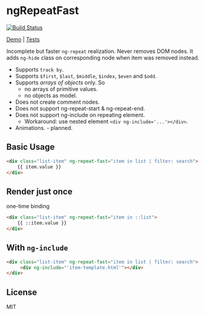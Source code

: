 # ngRepeatFast
[![Build Status](https://travis-ci.org/f-xyz/ng-repeat-fast.svg?branch=master)](https://travis-ci.org/f-xyz/ng-repeat-fast)

[Demo](http://f-xyz.github.io/ng-repeat-fast/site/index.html) | 
[Tests](http://f-xyz.github.io/ng-repeat-fast/tests/index.html)

Incomplete but faster `ng-repeat` realization.
Never removes DOM nodes. It adds `ng-hide`
class on corresponding node when item was
removed instead.

* Supports `track by`.
* Supports `$first`, `$last`, `$middle`, `$index`, `$even` and `$odd`.
* Supports *arrays of objects* only. So
    * no arrays of primitive values.
    * no objects as model.
* Does not create comment nodes.
* Does not support ng-repeat-start & ng-repeat-end.
* Does not support ng-include on repeating element.
    * Workaround: use nested element `<div ng-include='...'></div>`.
* Animations. - planned.
    
## Basic Usage
```html
<div class="list-item" ng-repeat-fast="item in list | filter: search">
    {{ item.value }}
</div>
```

## Render just once
one-time binding
```html
<div class="list-item" ng-repeat-fast="item in ::list">
    {{ ::item.value }}
</div>
```

## With `ng-include`
```html
<div class="list-item" ng-repeat-fast="item in list | filter: search">
     <div ng-include="'item-template.html'"></div>
</div>
```

## License
MIT
